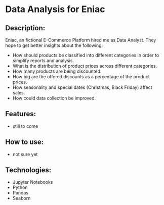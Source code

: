 # Data Analysis for Eniac

## Description:

Eniac, an fictional E-Commerce Platform hired me as Data Analyst. They hope to get better insights about the following:

- How should products be classified into different categories in order to simplify reports and analysis.
- What is the distribution of product prices across different categories.
- How many products are being discounted.
- How big are the offered discounts as a percentage of the product prices.
- How seasonality and special dates (Christmas, Black Friday) affect sales.
- How could data collection be improved.

## Features:

- still to come

## How to use:

- not sure yet

## Technologies:

- Jupyter Notebooks
- Python
- Pandas
- Seaborn

